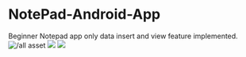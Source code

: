 # NotePad-Android-App
Beginner Notepad app only data insert and view feature implemented.
![/all asset](Screenshot_20181203-115014.png) 
![](Screenshot_20181203-115021.png) 
![](Screenshot_20181203-115550.png) 
